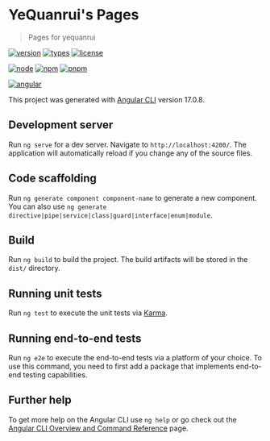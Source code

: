 # YeQuanrui's Pages

> Pages for yequanrui

[![version](https://img.shields.io/github/package-json/v/yequanrui/yequanrui.github.io)](https://yequanrui.github.io/)
[![types](https://img.shields.io/npm/types/@angular/core)](https://www.tslang.cn/)
[![license](https://img.shields.io/github/license/yequanrui/yequanrui.github.io)](https://choosealicense.rustwiki.org/licenses/mit/)

[![node](https://img.shields.io/node/v/@angular/core)](http://nodejs.cn/)
[![npm](https://img.shields.io/npm/v/npm/latest-6?label=npm)](https://www.npmjs.com/)
[![pnpm](https://img.shields.io/npm/v/pnpm/latest-8?label=pnpm)](https://www.pnpm.cn/)

[![angular](https://img.shields.io/github/package-json/dependency-version/yequanrui/yequanrui.github.io/@angular/core?label=angular)](http://angular.cn/)

This project was generated with [Angular CLI](https://github.com/angular/angular-cli) version 17.0.8.

## Development server

Run `ng serve` for a dev server. Navigate to `http://localhost:4200/`. The application will automatically reload if you change any of the source files.

## Code scaffolding

Run `ng generate component component-name` to generate a new component. You can also use `ng generate directive|pipe|service|class|guard|interface|enum|module`.

## Build

Run `ng build` to build the project. The build artifacts will be stored in the `dist/` directory.

## Running unit tests

Run `ng test` to execute the unit tests via [Karma](https://karma-runner.github.io).

## Running end-to-end tests

Run `ng e2e` to execute the end-to-end tests via a platform of your choice. To use this command, you need to first add a package that implements end-to-end testing capabilities.

## Further help

To get more help on the Angular CLI use `ng help` or go check out the [Angular CLI Overview and Command Reference](https://angular.io/cli) page.
